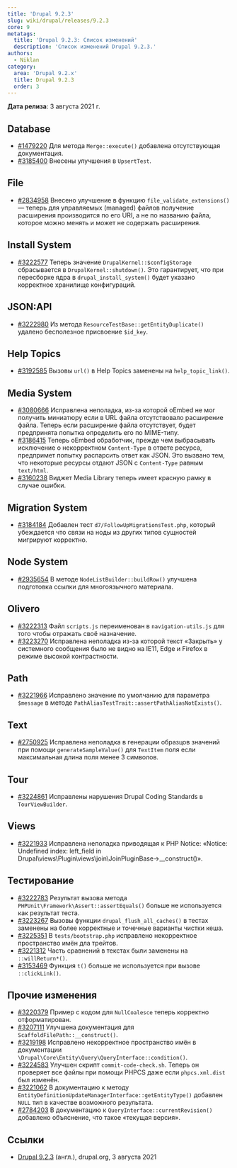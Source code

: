 ```yaml
---
title: 'Drupal 9.2.3'
slug: wiki/drupal/releases/9.2.3
core: 9
metatags:
  title: 'Drupal 9.2.3: Список изменений'
  description: 'Список изменений Drupal 9.2.3.'
authors:
  - Niklan
category:
  area: 'Drupal 9.2.x'
  title: Drupal 9.2.3
  order: 3
---
```


**Дата релиза**: 3 августа 2021 г.

## Database

- [#1479220](https://www.drupal.org/project/drupal/issues/1479220) Для метода `Merge::execute()` добавлена отсутствующая документация.
- [#3185400](https://www.drupal.org/project/drupal/issues/3185400) Внесены улучшения в `UpsertTest`.

## File

- [#2834958](https://www.drupal.org/project/drupal/issues/2834958) Внесено улучшение в функцию `file_validate_extensions()` — теперь для управляемых (managed) файлов получение расширения производится по его URI, а не по названию файла, которое можно менять и может не содержать расширения.

## Install System

- [#3222577](https://www.drupal.org/project/drupal/issues/3222577) Теперь значение `DrupalKernel::$configStorage` сбрасывается в `DrupalKernel::shutdown()`. Это гарантирует, что при пересборке ядра в `drupal_install_system()` будет указано корректное хранилище конфигураций.

## JSON:API

- [#3222980](https://www.drupal.org/project/drupal/issues/3222980) Из метода `ResourceTestBase::getEntityDuplicate()` удалено бесполезное присвоение `$id_key`.

## Help Topics

- [#3192585](https://www.drupal.org/project/drupal/issues/3192585) Вызовы `url()` в Help Topics заменены на `help_topic_link()`.

## Media System

- [#3080666](https://www.drupal.org/project/drupal/issues/3080666) Исправлена неполадка, из-за которой oEmbed не мог получить миниатюру если в URL файла отсутствовало расширение файла. Теперь если расширение файла отсутствует, будет предпринята попытка определить его по MIME-типу.
- [#3186415](https://www.drupal.org/project/drupal/issues/3186415) Теперь oEmbed обработчик, прежде чем выбрасывать исключение о некорректном `Content-Type` в ответе ресурса, предпримет попытку распарсить ответ как JSON. Это вызвано тем, что некоторые ресурсы отдают JSON с `Content-Type` равным `text/html`.
- [#3160238](https://www.drupal.org/project/drupal/issues/3160238) Виджет Media Library теперь имеет красную рамку в случае ошибки.

## Migration System

- [#3184184](https://www.drupal.org/project/drupal/issues/3184184) Добавлен тест `d7/FollowUpMigrationsTest.php`, который убеждается что связи на ноды из других типов сущностей мигрируют корректно.

## Node System

- [#2935654](https://www.drupal.org/project/drupal/issues/2935654) В методе `NodeListBuilder::buildRow()` улучшена подготовка ссылки для многоязычного материала.

## Olivero

- [#3222313](https://www.drupal.org/project/drupal/issues/3222313) Файл `scripts.js` переименован в `navigation-utils.js` для того чтобы отражать своё назначение.
- [#3223270](https://www.drupal.org/project/drupal/issues/3223270) Исправлена неполадка из-за которой текст «Закрыть» у системного сообщения было не видно на IE11, Edge и Firefox в режиме высокой контрастности.

## Path

- [#3221966](https://www.drupal.org/project/drupal/issues/3221966) Исправлено значение по умолчанию для параметра `$message` в методе `PathAliasTestTrait::assertPathAliasNotExists()`.

## Text

- [#2750925](https://www.drupal.org/project/drupal/issues/2750925) Исправлена неполадка в генерации образцов значений при помощи `generateSampleValue()` для `TextItem` поля если максимальная длина поля менее 3 символов.

## Tour

- [#3224861](https://www.drupal.org/project/drupal/issues/3224861) Исправлены нарушения Drupal Coding Standards в `TourViewBuilder`.

## Views

- [#3221933](https://www.drupal.org/project/drupal/issues/3221933) Исправлена неполадка приводящая к PHP Notice: «Notice: Undefined index: left_field in Drupal\views\Plugin\views\join\JoinPluginBase->__construct()».

## Тестирование

- [#3222783](https://www.drupal.org/project/drupal/issues/3222783) Результат вызова метода `PHPUnit\Framework\Assert::assertEquals()` больше не используется как результат теста.
- [#3223267](https://www.drupal.org/project/drupal/issues/3223267) Вызовы функции `drupal_flush_all_caches()` в тестах заменены на более корректные и точечные варианты чистки кеша.
- [#3225351](https://www.drupal.org/project/drupal/issues/3225351) В `tests/bootstrap.php` исправлено некорректное пространство имён дла трейтов.
- [#3221312](https://www.drupal.org/project/drupal/issues/3221312) Часть сравнений в текстах были заменены на `::willReturn*()`.
- [#3153469](https://www.drupal.org/project/drupal/issues/3153469) Функция `t()` больше не используется при вызове `::clickLink()`. 

## Прочие изменения

- [#3220379](https://www.drupal.org/project/drupal/issues/3220379) Пример с кодом для `NullCoalesce` теперь корректно отформатирован.
- [#3207111](https://www.drupal.org/project/drupal/issues/3207111) Улучшена документация для `ScaffoldFilePath::__construct()`.
- [#3219198](https://www.drupal.org/project/drupal/issues/3219198) Исправлено некорректное пространство имён в документации `\Drupal\Core\Entity\Query\QueryInterface::condition()`.
- [#3224583](https://www.drupal.org/project/drupal/issues/3224583) Улучшен скрипт `commit-code-check.sh`. Теперь он проверяет все файлы при помощи PHPCS даже если `phpcs.xml.dist` был изменён.
- [#3221062](https://www.drupal.org/project/drupal/issues/3221062) В документацию к методу `EntityDefinitionUpdateManagerInterface::getEntityType()` добавлен `NULL` тип в качестве возможного результата.
- [#2784203](https://www.drupal.org/project/drupal/issues/2784203) В документацию к `QueryInterface::currentRevision()` добавлено объяснение, что такое «текущая версия».

## Ссылки

- [Drupal 9.2.3](https://www.drupal.org/project/drupal/releases/9.2.3) (англ.), drupal.org, 3 августа 2021
